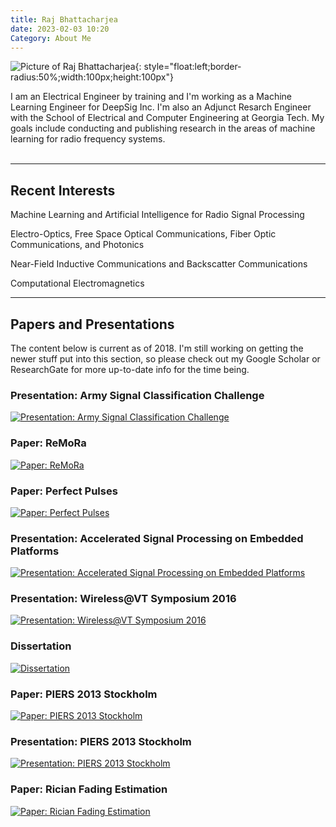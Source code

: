```yaml
---
title: Raj Bhattacharjea
date: 2023-02-03 10:20
Category: About Me
---
```

<!-- ![Picture of Raj Bhattacharjea](images/RajBhattacharjea_Nov2015_square_200px.png){: style="float:left;border-radius:50%;padding-right:10px;width:100px;height:100px"} -->
![Picture of Raj Bhattacharjea](images/RajBhattacharjea_Nov2015_square_200px.png){: style="float:left;border-radius:50%;width:100px;height:100px"}

I am an Electrical Engineer by training and I'm working as a Machine Learning
Engineer for DeepSig Inc. I'm also an Adjunct Resarch Engineer with the School
of Electrical and Computer Engineering at Georgia Tech. My goals include 
conducting and publishing research in the areas of machine learning for radio
frequency systems.
<br/><br/>
________________________________________________________________________________
## Recent Interests
Machine Learning and Artificial Intelligence for Radio Signal Processing

Electro-Optics, Free Space Optical Communications, Fiber Optic Communications,
and Photonics

Near-Field Inductive Communications and Backscatter Communications

Computational Electromagnetics

________________________________________________________________________________
## Papers and Presentations
The content below is current as of 2018. I'm still working on getting the newer
stuff put into this section, so please check out my Google Scholar or 
ResearchGate for more up-to-date info for the time being.
### Presentation: Army Signal Classification Challenge
[![Presentation: Army Signal Classification Challenge](images/ascc_final.png)](https://www.gnuradio.org/grcon/grcon18/presentations/RadioML_Redux_GTRI_Efforts_on_the_Army_Signal_Classification_Challenge/)
### Paper: ReMoRa
[![Paper: ReMoRa](images/remora.png)](https://ieeexplore.ieee.org/document/8046154)
### Paper: Perfect Pulses
[![Paper: Perfect Pulses](images/pp.png)](https://ieeexplore.ieee.org/document/7945580)
### Presentation: Accelerated Signal Processing on Embedded Platforms
[![Presentation: Accelerated Signal Processing on Embedded Platforms](images/GRCon_2016_final.png)](https://youtu.be/NK4BaqBuzbk)
### Presentation: Wireless@VT Symposium 2016
[![Presentation: Wireless@VT Symposium 2016](images/SDR_Receiver_and_Transmitter.png)](https://www.researchgate.net/publication/304346578_Open-Source_SDR_on_Embedded_Platforms)
### Dissertation
[![Dissertation](images/dissertation.png)](https://www.researchgate.net/publication/304346578_Open-Source_SDR_on_Embedded_Platforms)
### Paper: PIERS 2013 Stockholm
[![Paper: PIERS 2013 Stockholm](images/stackup.png)](1P_11_0320.pdf)
### Presentation: PIERS 2013 Stockholm
[![Presentation: PIERS 2013 Stockholm](images/dipole_comparison.png)](Bhattacharjea_Presentation_PIERS2013_Stockholm.pdf)
### Paper: Rician Fading Estimation
[![Paper: Rician Fading Estimation](images/alpha_beta.png)](https://ieeexplore.ieee.org/document/6327312)